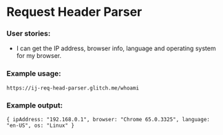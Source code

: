 # Request Header Parser

### User stories:

- I can get the IP address, browser info, language and operating system for my browser.

### Example usage:

`https://ij-req-head-parser.glitch.me/whoami`

### Example output:

`{ ipAddress: "192.168.0.1", browser: "Chrome 65.0.3325", language: "en-US", os: "Linux" }`